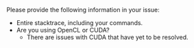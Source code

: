Please provide the following information in your issue:
- Entire stacktrace, including your commands.
- Are you using OpenCL or CUDA?
  - There are issues with CUDA that have yet to be resolved. 
